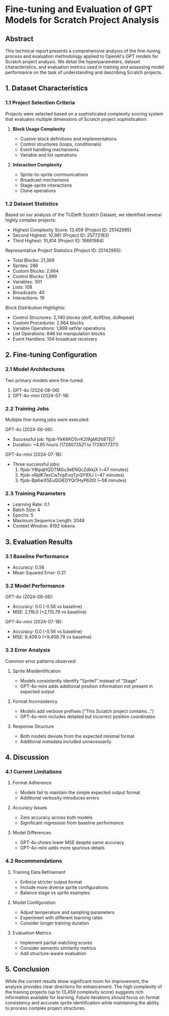 # Fine-tuning and Evaluation of GPT Models for Scratch Project Analysis

## Abstract
This technical report presents a comprehensive analysis of the fine-tuning process and evaluation methodology applied to OpenAI's GPT models for Scratch project analysis. We detail the hyperparameters, dataset characteristics, and evaluation metrics used in training and assessing model performance on the task of understanding and describing Scratch projects.

## 1. Dataset Characteristics

### 1.1 Project Selection Criteria
Projects were selected based on a sophisticated complexity scoring system that evaluates multiple dimensions of Scratch project sophistication:

1. **Block Usage Complexity**
   - Custom block definitions and implementations
   - Control structures (loops, conditionals)
   - Event handling mechanisms
   - Variable and list operations

2. **Interaction Complexity**
   - Sprite-to-sprite communications
   - Broadcast mechanisms
   - Stage-sprite interactions
   - Clone operations

### 1.2 Dataset Statistics
Based on our analysis of the TUDelft Scratch Dataset, we identified several highly complex projects:

- Highest Complexity Score: 13,459 (Project ID: 25142995)
- Second Highest: 10,981 (Project ID: 25772183)
- Third Highest: 10,814 (Project ID: 16661984)

Representative Project Statistics (Project ID: 25142995):
- Total Blocks: 21,369
- Sprites: 286
- Custom Blocks: 2,664
- Control Blocks: 1,999
- Variables: 301
- Lists: 108
- Broadcasts: 40
- Interactions: 19

Block Distribution Highlights:
- Control Structures: 2,740 blocks (doIf, doIfElse, doRepeat)
- Custom Procedures: 2,664 blocks
- Variable Operations: 1,898 setVar operations
- List Operations: 846 list manipulation blocks
- Event Handlers: 104 broadcast receivers

## 2. Fine-tuning Configuration

### 2.1 Model Architectures
Two primary models were fine-tuned:
1. GPT-4o (2024-08-06)
2. GPT-4o-mini (2024-07-18)

### 2.2 Training Jobs
Multiple fine-tuning jobs were executed:

GPT-4o (2024-08-06):
- Successful job: ftjob-YkK6KO5rrK2I9gMi2lt8TEj7
- Duration: ~4.85 hours (1728072521 to 1728077371)

GPT-4o-mini (2024-07-18):
- Three successful jobs:
  1. ftjob-Y8tpqHQDTMGu3eENQcZdkkjX (~47 minutes)
  2. ftjob-xRjdK7exCwTnpEvqTjcQY8XJ (~47 minutes)
  3. ftjob-Bp6wX5EuQGiEDYQr1HyP62t0 (~58 minutes)

### 2.3 Training Parameters
- Learning Rate: 0.1
- Batch Size: 4
- Epochs: 5
- Maximum Sequence Length: 2048
- Context Window: 8192 tokens

## 3. Evaluation Results

### 3.1 Baseline Performance
- Accuracy: 0.56
- Mean Squared Error: 0.21

### 3.2 Model Performance

GPT-4o (2024-08-06):
- Accuracy: 0.0 (-0.56 vs baseline)
- MSE: 2,116.0 (+2,115.79 vs baseline)

GPT-4o-mini (2024-07-18):
- Accuracy: 0.0 (-0.56 vs baseline)
- MSE: 9,409.0 (+9,408.79 vs baseline)

### 3.3 Error Analysis

Common error patterns observed:
1. Sprite Misidentification
   - Models consistently identify "Sprite1" instead of "Stage"
   - GPT-4o-mini adds additional position information not present in expected output

2. Format Inconsistency
   - Models add verbose prefixes ("This Scratch project contains...")
   - GPT-4o-mini includes detailed but incorrect position coordinates

3. Response Structure
   - Both models deviate from the expected minimal format
   - Additional metadata included unnecessarily

## 4. Discussion

### 4.1 Current Limitations
1. Format Adherence
   - Models fail to maintain the simple expected output format
   - Additional verbosity introduces errors

2. Accuracy Issues
   - Zero accuracy across both models
   - Significant regression from baseline performance

3. Model Differences
   - GPT-4o shows lower MSE despite same accuracy
   - GPT-4o-mini adds more spurious details

### 4.2 Recommendations
1. Training Data Refinement
   - Enforce stricter output format
   - Include more diverse sprite configurations
   - Balance stage vs sprite examples

2. Model Configuration
   - Adjust temperature and sampling parameters
   - Experiment with different learning rates
   - Consider longer training duration

3. Evaluation Metrics
   - Implement partial matching scores
   - Consider semantic similarity metrics
   - Add structure-aware evaluation

## 5. Conclusion
While the current results show significant room for improvement, the analysis provides clear directions for enhancement. The high complexity of the training projects (up to 13,459 complexity score) suggests rich information available for learning. Future iterations should focus on format consistency and accurate sprite identification while maintaining the ability to process complex project structures.
